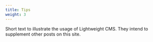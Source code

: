 ```yaml
---
title: Tips
weight: 3
---
```


Short text to illustrate the usage of Lightweight CMS. They intend to supplement other posts on this site.
